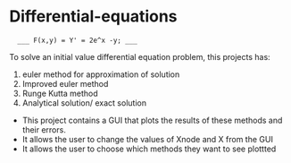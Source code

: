 # Differential-equations
      ___ F(x,y) = Y' = 2e^x -y; ___
To solve an initial value differential equation problem, this projects has:
1) euler method for approximation of solution
2) Improved euler method
3) Runge Kutta method
4) Analytical solution/ exact solution

* This project contains a GUI that plots the results of these methods and their errors.
* It allows the user to change the values of Xnode and X from the GUI
* It allows the user to choose which methods they want to see plottted

